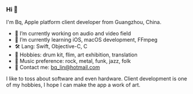 ### Hi 👋

I'm Bq, Apple platform client developer from Guangzhou, China.

- 🔭 I’m currently working on audio and video field
- 🌱 I’m currently learning iOS, macOS development, FFmpeg
- 🛠 Lang: Swift, Objective-C, C
- 🤘 Hobbies: drum kit, flim, art exhibition, translation
- 🎵 Music preference: rock, metal, funk, jazz, folk
- 📮 Contact me: bq_lin@hotmail.com

I like to toss about software and even hardware. Client development is one of my hobbies, I hope I can make the app a work of art.
